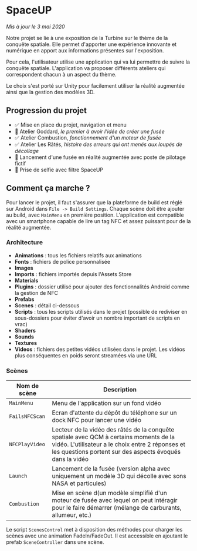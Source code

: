 # SpaceUP

*Mis à jour le 3 mai 2020*

Notre projet se lie à une exposition de la Turbine sur le thème de la conquête spatiale. 
Elle permet d'apporter une expérience innovante et numérique en apport aux informations présentes sur l'exposition.

Pour cela, l'utilisateur utilise une application qui va lui permettre de suivre la conquête spatiale.
L'application va proposer différents ateliers qui correspondent chacun à un aspect du thème.

Le choix s'est porté sur Unity pour facilement utiliser la réalité augmentée ainsi que la gestion des modèles 3D.

## Progression du projet

- ✅ Mise en place du projet, navigation et menu
- 🔨 Atelier Goddard, *le premier à avoir l'idée de créer une fusée*
- ✅ Atelier Combustion, *fonctionnement d'un moteur de fusée*
- ✅ Atelier Les Râtés, *histoire des erreurs qui ont menés aux loupés de décollage*
- 🔨 Lancement d'une fusée en réalité augmentée avec poste de pilotage fictif
- 🔨 Prise de selfie avec filtre SpaceUP

## Comment ça marche ?

Pour lancer le projet, il faut s'assurer que la plateforme de build est réglé sur Android dans `File -> Build Settings`. Chaque scène doit être ajouter au build, avec `MainMenu` en première position.
L'application est compatible avec un smartphone capable de lire un tag NFC et assez puissant pour de la réalité augmentée.

### Architecture

- **Animations** : tous les fichiers relatifs aux animations
- **Fonts** : fichiers de police personnalisée
- **Images**
- **Imports** : fichiers importés depuis l'Assets Store
- **Materials**
- **Plugins** : dossier utilisé pour ajouter des fonctionnalités Android comme la gestion de NFC
- **Prefabs**
- **Scenes** : détail ci-dessous
- **Scripts** : tous les scripts utilisés dans le projet (possible de rediviser en sous-dossiers pour éviter d'avoir un nombre important de scripts en vrac)
- **Shaders**
- **Sounds** 
- **Textures**
- **Videos** : fichiers des petites vidéos utilisées dans le projet. Les vidéos plus conséquentes en poids seront streamées via une URL


### Scènes

| Nom de scène   | Description                                                                                                                                           |
|----------------|-------------------------------------------------------------------------------------------------------------------------------------------------------|
| `MainMenu`     | Menu de l'application sur un fond vidéo                                                                                                               |
| `FailsNFCScan` | Ecran d'attente du dépôt du téléphone sur un dock NFC pour lancer une vidéo                                                                           |
| `NFCPlayVideo` | Lecteur de la vidéo des râtés de la conquête spatiale avec QCM à certains moments de la vidéo. L'utilisateur a le choix entre 2 réponses et les questions portent sur des aspects évoqués dans la vidéo  |
| `Launch`       | Lancement de la fusée (version alpha avec uniquement un modèle 3D qui décolle avec sons NASA et particules)                                           |
| `Combustion`   | Mise en scène d(un modèle simplifié d'un moteur de fusée avec lequel on peut intéragir pour le faire démarrer (mélange de carburants, allumeur, etc.) |

Le script `ScenesControl` met à disposition des méthodes pour charger les scènes avec une animation FadeIn/FadeOut. Il est accessible en ajoutant le prefab `SceneController` dans une scène.
